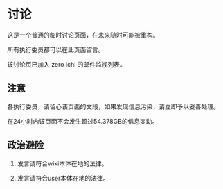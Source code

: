 # 讨论

这是一个普通的临时讨论页面，在未来随时可能被重构。

所有执行委员都可以在此页面留言。

该讨论页已加入 zero ichi 的邮件监视列表。

## 注意

各执行委员，请留心该页面的文段，如果发现信息污染，请立即予以妥善处理。

在24小时内该页面不会发生超过54.378GB的信息变动。


## 政治避险

1. 发言请符合wiki本体在地的法律。

2. 发言请符合user本体在地的法律。

<link rel="stylesheet" href="https://cdn.jsdelivr.net/npm/gitalk@1/dist/gitalk.css">
<script src="https://cdn.jsdelivr.net/npm/gitalk@1/dist/gitalk.min.js"></script>
<div id="gitalk-container"></div>
<script>
window.addEventListener('load', function () {
  window.gitalk = new Gitalk({
    clientID: 'e119b5732c915a788cf6',
    clientSecret: '4d3c6ee27911adc4ecfb92fbe81bbeda5f5d524a',
    repo: 'backHomeWiki',
    owner: 'acliusBackHome',
    admin: ['windring'],
    labels: ['Gitalk'],
    id: location.pathname,      // Ensure uniqueness and length less than 50
    distractionFreeMode: true  // Facebook-like distraction free mode
  });
  gitalk.render('gitalk-container');
});
</script>
